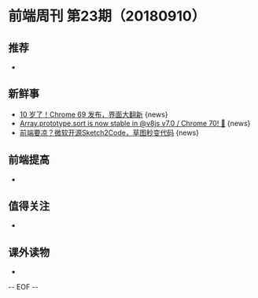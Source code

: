 # 前端周刊 第23期（20180910）

## 推荐

- 

## 新鲜事

- [10 岁了！Chrome 69 发布，界面大翻新](https://mp.weixin.qq.com/s/9qDAlbXPXLZhaAn6iYf5gQ) {news}
- [Array.prototype.sort is now stable in @v8js v7.0 / Chrome 70! 🎉](https://twitter.com/mathias/status/1036626116654637057) {news}
- [前端要凉？微软开源Sketch2Code，草图秒变代码](https://juejin.im/entry/5b90c6b85188255c9d55f213) {news}

## 前端提高

-

## 值得关注

-

## 课外读物

-

[//]: # (分类图标
    新闻 {news}
    视频 {video}
    教程 {tutorial}
    代码 {code}
    演示 {demo}
    观点 {opinion}
    技巧 {tips}
    工具 {tools}
    书籍 {book}
    文档 {doc}
    GayHub {github}
    规范 {w3c}
    规范 {mdn}
    Three.js {threejs}
  )

-- EOF --